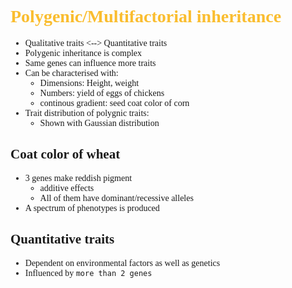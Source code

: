 <span style="font-family:'cascadia code'">

# <span style="color:#fabd2f">Polygenic/Multifactorial inheritance
- Qualitative traits <--> Quantitative traits
- Polygenic inheritance is complex
- Same genes can influence more traits
- Can be characterised with:
  - Dimensions: Height, weight
  - Numbers: yield of eggs of chickens
  - continous gradient: seed coat color of corn
- Trait distribution of polygnic traits:
  - Shown with Gaussian distribution
## Coat color of wheat
- 3 genes make reddish pigment
  - additive effects
  - All of them have dominant/recessive alleles
- A spectrum of phenotypes is produced

## Quantitative traits
- Dependent on environmental factors as well as genetics
- Influenced by `more than 2 genes`

#